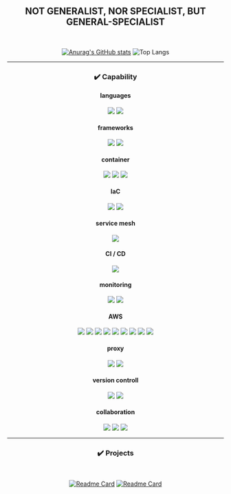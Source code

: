 <div align="center">
  
## **NOT GENERALIST, NOR SPECIALIST, BUT GENERAL-SPECIALIST**

<br/>

[![Anurag's GitHub stats](https://github-readme-stats.vercel.app/api?username=choigonyok&theme=cobalt2&bg_color=00000000&show_icons=true&hide_title=true&hide_border=true&include_all_commits=true&line_height=45&hide_rank=true)](https://github.com/choigonyok)
![Top Langs](https://github-readme-stats.vercel.app/api/top-langs/?username=choigonyok&size_weight=1&count_weight=0&layout=donut-vertical&theme=highcontrast&bg_color=00000000&hide_title=true&hide_border=true&hide=css,html,scss)

---

### **✔️ Capability**
  
#### **languages**
<img src="https://img.shields.io/badge/Go-00ADD8?style=for-the-badge&logo=Go&logoColor=white"> <img src="https://img.shields.io/badge/React-61DAFB?style=for-the-badge&logo=React&logoColor=black">

#### **frameworks**
<img src="https://img.shields.io/badge/Gin-00ADD8?style=for-the-badge&logoColor=white"> <img src="https://img.shields.io/badge/Gorilla-00ADD8?style=for-the-badge&logoColor=white">

#### **container**
<img src="https://img.shields.io/badge/Docker-2496ED?style=for-the-badge&logo=Docker&logoColor=white"> <img src="https://img.shields.io/badge/Kubernetes-326CE5?style=for-the-badge&logo=Kubernetes&logoColor=white"> <img src="https://img.shields.io/badge/Containerd-575757?style=for-the-badge&logo=Containerd&logoColor=white"> 

#### **IaC**
<img src="https://img.shields.io/badge/Terraform-7B42BC?style=for-the-badge&logo=Terraform&logoColor=white"> <img src="https://img.shields.io/badge/Helm-0F1689?style=for-the-badge&logo=Helm&logoColor=white">

#### **service mesh**
<img src="https://img.shields.io/badge/Istio-466BB0?style=for-the-badge&logo=Istio&logoColor=white">      

#### **CI / CD**
<img src="https://img.shields.io/badge/Jenkins-D24939?style=for-the-badge&logo=Jenkins&logoColor=white"> 

#### **monitoring**
<img src="https://img.shields.io/badge/Prometheus-E6522C?style=for-the-badge&logo=Prometheus&logoColor=white"> <img src="https://img.shields.io/badge/Grafana-F46800?style=for-the-badge&logo=Grafana&logoColor=white">         

#### **AWS**
<img src="https://img.shields.io/badge/EC2-FF9900?style=for-the-badge&logo=Amazon EC2&logoColor=white"> <img src="https://img.shields.io/badge/ELB-FF9900?style=for-the-badge&logo=Amazon&logoColor=white"> <img src="https://img.shields.io/badge/EBS-FF9900?style=for-the-badge&logo=Amazon&logoColor=white"> <img src="https://img.shields.io/badge/EIP-FF9900?style=for-the-badge&logo=Amazon&logoColor=white"> <img src="https://img.shields.io/badge/VPC-FF9900?style=for-the-badge&logo=Amazon&logoColor=white"> <img src="https://img.shields.io/badge/EKS-FF9900?style=for-the-badge&logo=Amazon EKS&logoColor=white"> <img src="https://img.shields.io/badge/ROUTE53-4053D6?style=for-the-badge&logo=Amazon&logoColor=white"> <img src="https://img.shields.io/badge/S3-569A31?style=for-the-badge&logo=Amazon S3&logoColor=white"> <img src="https://img.shields.io/badge/Cloudwatch-FF4F8B?style=for-the-badge&logo=Amazon CloudWatch&logoColor=white">         

#### **proxy**
<img src="https://img.shields.io/badge/Nginx-009639?style=for-the-badge&logo=Nginx&logoColor=white"> <img src="https://img.shields.io/badge/HAProxy-2496ED?style=for-the-badge&logoColor=white">       

#### **version controll**
<img src="https://img.shields.io/badge/Git-F05032?style=for-the-badge&logo=Git&logoColor=white"> <img src="https://img.shields.io/badge/Github-181717?style=for-the-badge&logo=Github&logoColor=white">    

#### **collaboration**
<img src="https://img.shields.io/badge/Jira-0052CC?style=for-the-badge&logo=Jira&logoColor=white"> <img src="https://img.shields.io/badge/Confluence-172B4D?style=for-the-badge&logo=Confluence&logoColor=white"> <img src="https://img.shields.io/badge/Slack-4A154B?style=for-the-badge&logo=Slack&logoColor=white">  

---

### **✔️ Projects**

<br/>

[![Readme Card](https://github-readme-stats.vercel.app/api/pin/?username=choigonyok&repo=couple-chat-service-project&theme=yeblu&show_icons=true)](https://github.com/choigonyok/couple-chat-service-project)
[![Readme Card](https://github-readme-stats.vercel.app/api/pin/?username=choigonyok&repo=blog-project&theme=yeblu&show_icons=true)](https://github.com/choigonyok/blog-project)

</div>
